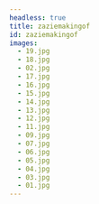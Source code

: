```yaml
---
headless: true
title: zaziemakingof
id: zaziemakingof
images:
  - 19.jpg
  - 18.jpg
  - 02.jpg
  - 17.jpg
  - 16.jpg
  - 15.jpg
  - 14.jpg
  - 13.jpg
  - 12.jpg
  - 11.jpg
  - 09.jpg
  - 07.jpg
  - 06.jpg
  - 05.jpg
  - 04.jpg
  - 03.jpg
  - 01.jpg
---
```

